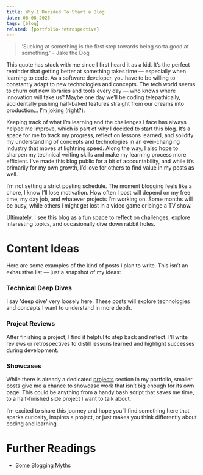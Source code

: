 ```yaml
---
title: Why I Decided To Start a Blog
date: 08-08-2025
tags: [blog]
related: [portfolio-retrospective]
---
```


> 'Sucking at something is the first step towards being sorta good at something.' - Jake the Dog

This quote has stuck with me since I first heard it as a kid. It’s the perfect reminder that getting better at something takes time — especially when learning to code. As a software developer, you have to be willing to constantly adapt to new technologies and concepts. The tech world seems to churn out new libraries and tools every day — who knows where innovation will take us? Maybe one day we’ll be coding telepathically, accidentally pushing half-baked features straight from our dreams into production… I’m joking (right?).

Keeping track of what I’m learning and the challenges I face has always helped me improve, which is part of why I decided to start this blog. It’s a space for me to track my progress, reflect on lessons learned, and solidify my understanding of concepts and technologies in an ever-changing industry that moves at lightning speed. Along the way, I also hope to sharpen my technical writing skills and make my learning process more efficient. I’ve made this blog public for a bit of accountability, and while it’s primarily for my own growth, I’d love for others to find value in my posts as well.

I’m not setting a strict posting schedule. The moment blogging feels like a chore, I know I’ll lose motivation. How often I post will depend on my free time, my day job, and whatever projects I’m working on. Some months will be busy, while others I might get lost in a video game or binge a TV show. 

Ultimately, I see this blog as a fun space to reflect on challenges, explore interesting topics, and occasionally dive down rabbit holes.

# Content Ideas

Here are some examples of the kind of posts I plan to write. This isn’t an exhaustive list — just a snapshot of my ideas:

### Technical Deep Dives
I say 'deep dive' very loosely here. These posts will explore technologies and concepts I want to understand in more depth.

### Project Reviews
After finishing a project, I find it helpful to step back and reflect. I’ll write reviews or retrospectives to distill lessons learned and highlight successes during development.

### Showcases
While there is already a dedicated [projects](/projects) section in my portfolio, smaller posts give me a chance to showcase work that isn’t big enough for its own page. This could be anything from a handy bash script that saves me time, to a half-finished side project I want to talk about.

I’m excited to share this journey and hope you’ll find something here that sparks curiosity, inspires a project, or just makes you think differently about coding and learning.

# Further Readings

- [Some Blogging Myths](https://jvns.ca/blog/2023/06/05/some-blogging-myths/)
